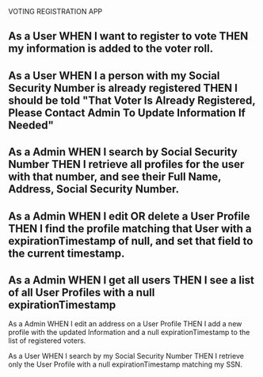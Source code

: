 VOTING REGISTRATION APP

As a User WHEN I want to register to vote THEN my information
is added to the voter roll.
--------------------------------------------------------
As a User WHEN I a person with my Social Security Number is already registered THEN
I should be told "That Voter Is Already Registered, Please Contact
Admin To Update Information If Needed"
-------------------------------------------------------

As a Admin WHEN I search by Social Security Number THEN I retrieve all 
profiles for the user with that number, and see their Full Name, Address,
Social Security Number.
-------------------------------------------------------

As a Admin WHEN I edit OR delete a User Profile THEN I find 
the profile matching that
User with a expirationTimestamp of null, 
and set that field to the current timestamp.
-------------------------------------------------------



As a Admin WHEN I get all users THEN I see a list of
all User Profiles with a null
expirationTimestamp
--------------------------------------------------------

As a Admin WHEN I edit an address on a User Profile THEN I add
a new profile with the updated
Information and a null expirationTimestamp to
the list of registered voters.

As a User WHEN I search by my Social Security Number THEN I retrieve only the User Profile
with a null expirationTimestamp matching my SSN.
